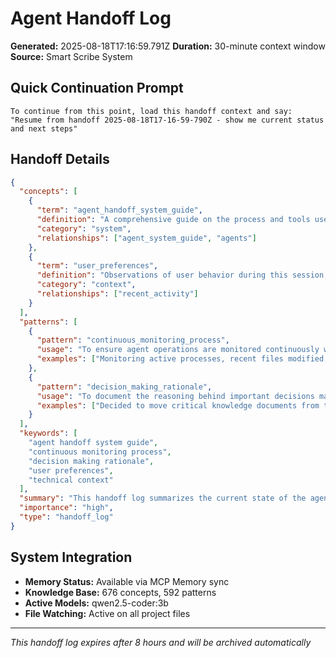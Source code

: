 # Agent Handoff Log

**Generated:** 2025-08-18T17:16:59.791Z
**Duration:** 30-minute context window
**Source:** Smart Scribe System

## Quick Continuation Prompt

```
To continue from this point, load this handoff context and say:
"Resume from handoff 2025-08-18T17-16-59-790Z - show me current status and next steps"
```

## Handoff Details

```json
{
  "concepts": [
    {
      "term": "agent_handoff_system_guide",
      "definition": "A comprehensive guide on the process and tools used to manage agent operations and continuity.",
      "category": "system",
      "relationships": ["agent_system_guide", "agents"]
    },
    {
      "term": "user_preferences",
      "definition": "Observations of user behavior during this session, including preferred workflows and preferences.",
      "category": "context",
      "relationships": ["recent_activity"]
    }
  ],
  "patterns": [
    {
      "pattern": "continuous_monitoring_process",
      "usage": "To ensure agent operations are monitored continuously without manual intervention.",
      "examples": ["Monitoring active processes, recent files modified, and Git status"]
    },
    {
      "pattern": "decision_making_rationale",
      "usage": "To document the reasoning behind important decisions made during this session.",
      "examples": ["Decided to move critical knowledge documents from the local machine to Git repository for version control."]
    }
  ],
  "keywords": [
    "agent handoff system guide",
    "continuous monitoring process",
    "decision making rationale",
    "user preferences",
    "technical context"
  ],
  "summary": "This handoff log summarizes the current state of the agent project, recent activities, and key observations. It provides a structured framework for future agent operations continuity.",
  "importance": "high",
  "type": "handoff_log"
}
```

## System Integration

- **Memory Status:** Available via MCP Memory sync
- **Knowledge Base:** 676 concepts, 592 patterns
- **Active Models:** qwen2.5-coder:3b
- **File Watching:** Active on all project files

---
*This handoff log expires after 8 hours and will be archived automatically*
